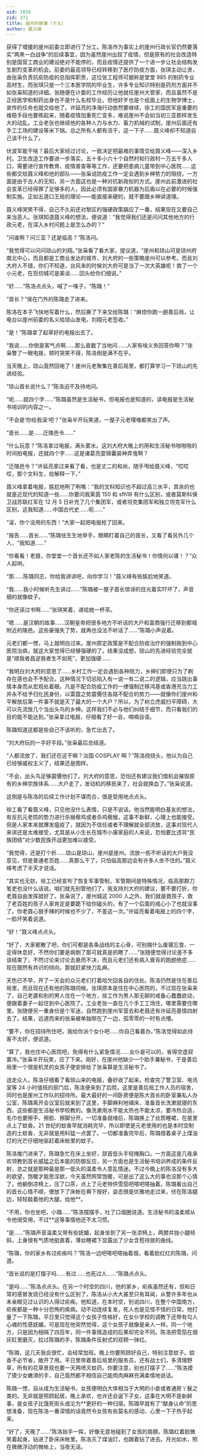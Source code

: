 ```yaml
---
aid: 1010
zid: 371
title: 崖州的故事（十九）
author: 聂义峰
---
```


获得了增援的崖州前委立即进行了分工。陈洛作为事实上的崖州行政长官仍然要落实“两黑一白战争”的后续事宜，因为虽然崖州出现了疫情，但是原有的社会改造特别是国营工商业的建设绝对不能停的，而且疫情还提供了一个进一步让社会结构发生剧烈变革的机会。前委的最高领导已经转移到了医疗防疫方面，张琪主动让贤，由张枭负责抗疟防疫的总指挥职责，这位张工程师可据称是堂堂 985 的制药专业高材生，而张琪只是一个三本医学院的毕业生，许多专业知识特别是药剂方面并不如张枭知道的详细。张随便在计委的工作经历让他就任崖州大管家，而且虽然不是正经医学和制药出身也不是什么名校毕业，但他好歹也是个纸面上的生物学博士，宣传的任务也就交给他了。许延亮的净海行动依然要继续，徐工的国民军是重要的维稳手段也要练起来，随着疫情加重死亡变多，难说崖州不会如当初三亚那样发生大的动乱。工业老张也继续他的各种人力与水力、畜力机械的试制，崖州后面还有手工工场的建设等米下锅。总之所有人都有活干，这一下子……聂义峰却不知道自己该干什么了。

伏波军能干啥？最后大家经过讨论，一致决定把最难的事情交给聂义峰——深入乡村。卫生改造工作要进一步落实，五十多小六十个自然村和行政村一万五千多人口，需要进行宣传教育、疫情普查等等工作，还要把患病儿童带到中心医院……这些都交给聂义峰和他的部队——张枭说防疫工作一定会遇到乡绅势力的阻挠，一方面是由于古人的无知，另一方面这也是一种对抗新政权的方式。崖州此前激进的社会变革已经得罪了足够多的人，因此必须有国家暴力机器为后盾以在必要的时候强制实施。正如五道口王局的理论——能直接来硬的，就不要跟乡绅讲道理。

聂义峰哭笑不得，自己不久前还对黎区的强硬政策膈应了一番，结果现在又要自己来当恶人。张琪知道聂义峰的想法，便说道：“我觉得我们还是问问其他地方的行政元老，在深入乡村问题上是怎么办的？”

“问谁啊？问三亚？还是临高？”陈洛问。

“我觉得可以问问琼山的刘翔。”张枭看了看大家，提议道，“崖州和琼山可是琼州府南北中心，而且都是工商业发达的城市，刘大府的一些策略崖州可以参考。而且刘大府人不错，你们不知道，台风来的时候刘大府可是当了一次大英雄呢！救了一个小元老，在百仞城可是美谈……回头给你们细说。”

“好……”陈洛点点头，喊了一嗓子，“陈璐！”

“首长？”侯在门外的陈璐走了进来。

陈洛在本子飞快地写着什么，然后撕了下来交给陈璐：“麻烦你跑一趟善后局，让电台以崖州前委的名义给琼山发电，刘翔元老签收。”

“是！”陈璐拿了起草好的电报出去了。

“我说……你倒是客气点啊……那么直截了当地问……人家有啥义务回答你啊？”张枭瞥了一眼电报，顿时哭笑不得，陈洛倒是满不在乎。

当天晚上，琼山竟然回电了！崖州元老聚集在善后局里，都打算学习一下琼山的先进经验。

“琼山首长说什么？”陈洛迫不及待地问。

“呃……就四个字……”陈璐虽然是生活秘书，但电报也是知道的，读电报是生活秘书培训的内容之一。

“不会是‘你给我滚‘吧？”张枭半开玩笑道，一屋子元老噗嗤都笑出了声。

“首长……是……迁陵邑令……”

“什么玩意？”陈洛拿过电报，满头雾水。这刘大府大晚上的用和生活秘书啪啪啪的时间拍电报，还就四个字……这是诸葛亮耍锦囊装神弄鬼啊？

“迁陵邑令？”许延亮拿过来看了看，也是丈二的和尚，随手甩给聂义峰，“哎哎哎，那个文科生，给解释一下，”

聂义峰拿着电报，尴尬地咧了咧嘴：“我的文科知识也不超过高三水平，其余的也就是近现代的知道一些……你要问我莱茵 150 和 sfh18 有什么区别，或者莫斯科保卫战苏联红军在 12 月 5 日补充了几个集团军，或者坦克集团军和独立坦克军什么区别，这我知道……中国古代史……呃……”

“滚，你个没用的东西！”大家一起把电报抢了回来。

“报告……首长……”陈璐怯生生地举手，眼睛盯着自己的首长，又看了看另外几个人，“我知道……”

“你看看！老聂，你堂堂一个首长还不如人家老陈的生活秘书！你情何以堪！？”众人起哄。

“那……陈璐同志，你给我讲讲吧，向你学习！”聂义峰有些尴尬地笑道。

“我……我小时候听先生讲过……”陈璐被一屋子首长惊讶的目光着实吓坏了，声音细的就像蚊子。

“你还读过书啊……”张琪笑着，递给她一杯茶。

“嗯……是汉朝的故事……汉朝皇帝把很多地方不听话的大户和富商强行迁移到都城附近的陵邑。这些豪强失了势，就再也没法不听话了……”陈璐小声说着。

元老们都一愣，马上就明白过来。崖州原定政策是不配合防疫治疗的强制拖到中心医院治病，就这大家觉得已经够强硬的了。结果没成想，琼山的先进经验完全就是“顺我者昌逆我者生不如死”，更加强硬……

“我明白刘大府的意思了……乡村工作一定会遇到各种阻力，乡绅们即使只为了刷存在感也会不予配合。这种情况下切忌陷入有一说一有二说二的逻辑，应当跳出事情本身而从宏观处着眼。凡是不配合防疫工作的一律强制迁移鸿基或香港充当力工并永不给予归化民身份，以雷霆之势震慑住各路不配合的势力——就像你们崖州和平解放后第一件事不就是灭了最大的一个大户？所以，为了树立虎威扫平障碍，大可以先流放几个当出头鸟的乡绅。这样我们不必与他们纠结于细节，而只看我们的目的能不能达到。”张枭拿过电报，仔细看了好一会，喃喃自语。

陈璐知道这都是些自己不该听的，急忙出去了。

“刘大府玩的一手好手段。”张枭最后总结道。

“人都流放了，我们还在这干嘛？治国 COSPLAY 啊？”陈洛挠挠头，他以为自己已经够威权主义了，结果还是图样。

“不会，出头鸟足够震慑他们了。刘大府的意思，恐怕还有建议我们借机会摧毁原有的乡绅宗族体系……大户走了，发动机的移民来了，社会就换血了。”张枭说道。

这倒是与陈洛的后续工作计划不谋而合，很是受用地点点头。

徐工看了看聂义峰，只见他没什么表情，只是不说话。他当然能明白基友的想法，有反抗元老院的势力进行杀猴儆鸡或者杀鸡儆猴，这事不新鲜，心理上也能接受。但是人家本来就爆发瘟疫了，就因为不信任或者不理解就全部流放，这事对现代人来讲还是太难接受，尤其是从小生长在城市小康家庭的人来说，恐怕要比违背“民族团结”对少数民族开战更加难以接受。

“我觉得，还是打个折……琼山是琼山，崖州是崖州。流放一些不听话的大户我没意见，但是普通老百姓……真那么干了，只怕临高那边会有许多人坐不住的。”聂义峰考虑了半天才说话。

“其实也无妨，徐工已经宣布了恢复军事管制，军管期间是特殊情况，临高那群刀笔吏也没什么话说。咱们就先别管他们了，我支持刘大府的建议，要不要打折，你老聂自由发挥就好了。张枭说了，崖州城这 2000 人之外，我们就是救孩子，救了老百姓的孩子人家肯定是要跪下给你磕头的，有了一个后面的戒心小了也就没事了。你老聂心狠手辣的时候也不少了，不差这一次。”许延亮看着电报上的四个字，一脸坏笑着说道。

“好！”聂义峰点点头。

“好了，大家都散了吧，你们可都是各条战线的主心骨，可别搞什么废寝忘食，一定得休息好，不然你们要是病倒了那可就真是抓瞎了……”张随便觉得讨论差不多该结束了，不然讨论来讨论去悬而不决，而且元老们还有病入膏肓的跑题绝症……现在既然有共识的倾向，那就赶紧快刀乱麻。

天色已不早，开了一天会的众元老们打着哈欠回各自的住处。陈洛仍然是住在善后局里，而且现在还有他的陈璐伺候。张琪原本是住在中心医院的，不过现在张枭来了，自己老婆和别的男人住在一个地方，徐工作为男人那无聊的戒备心蠢蠢欲动，便跟着妻子一起住到中心医院了。工业老张一直在几个手工工场住，哪里需要住哪里。张随便另一重身份是个军迷，自然跑到崖州军营去和老聂还有许延亮基情四射去了。结果，远道而来的张枭被单独晾在了一边，孤零零的一时有点懵。

“要不，你在招待所住吧，我给你派个女仆吧……你自己看着办。”陈洛觉得如此待客不太好，便说道。

“算了，我也住中心医院吧，免得有什么紧急情况……女仆是可以的，省得空虚寂寞冷。”张枭半开玩笑，应了下来。刚好，在崖州他缺少一个助手兼秘书，于是善后局里一个很是机灵的女孩子便安排给了张枭算是生活秘书了。

送走众人，陈洛仔细看了看琼山来的电报，叠好收了起来。检查完了警卫室、电讯室等 24 小时值班的部门后，陈洛便来到了后院，这里是善后局工作人员的宿舍，同时也是崖州工作队的招待所。最大最好的一间卧房便是陈大首长的卧室兼私人办公室，陈璐离开会议室后就来到了这里，手脚麻利地铺床、准备首长洗漱就寝的东西，这些都是生活秘书学校教的。像洗漱用水不能太热也不能太凉，要冷热合适，毛巾也要擦手、擦脸、擦脚分开。一切准备就绪后，陈璐换上了丝质睡裙，在屋里点上了蚊香。21 世纪的蚊香早就消耗完毕，所以即使是元老使用的也是本时空制造的土蚊香，无非就是用料猛一点罢了。一切都准备完毕后，陈璐借着桌子上煤油灯的光芒仔细地驱赶着床帐里的蚊子。

陈洛推门进来了，陈璐急忙在床上坐好，颔首低头手轻掩胸口。一方面这是几夜承欢领教到首长威猛之后本能的防御反应，另一方面也是生活秘书培训养成的条件反射，总之就是那种最是那一低头的温柔令人意乱情迷。不过今晚上的陈洛没有多大的欲望，饱暖才能思淫欲，今天虽然照常饱暖，可是出了这么大的事也没那个心情了。他躺倒凉椅上，压了口茶，点上了元老特供雪茄吧嗒吧嗒抽着。陈璐看出自己的首长心情不顺，便放下了床帐在褥下按好，姿态很是优雅地走过来，伏在陈洛腿边，轻轻敲着他的大腿，给他\*\*。

“不用，你也坐吧，小璐……”陈洛摆摆手，吐了口烟圈说道。生活秘书的温柔顺从令他很受用，不过\*\*这等事情他还不太习惯。

“是……”陈璐声音温柔又带有些妩媚，起身坐到了另一张凉椅上，两膝并拢小腿倾斜，上身很有气质地挺直着，薄丝睡裙下显露出了少女含苞待放的曲线。

“陈璐，你的家乡有过疟疾吗？”陈洛一边吧嗒吧嗒抽着烟，看着脸红红的陈璐，问道。

“首长说的是打摆子吗……有过……也死过人……”陈璐点点头。

“是吗……”陈洛点点头。在另一个时空的四川，他的家乡，疟疾虽然还有，但和日常的感冒发烧已经没有什么区别了，陈洛从小大大甚至只有耳闻，从警许多年也从未亲眼见过认识的人得过疟疾。他知道，在本时空，别说四川，在整个中国南方，疟疾都是一种十分恐怖的疾病。动不动连续复发，死人也是见怪不怪的日常。他打量了一下陈璐，平日里只觉得这个女孩子性格好，在女仆学校的调教下还带有勾人心魂的性感妩媚，可是现在他突然觉得，这个女孩子就像是亲人一样。同一个地方，只是因为相隔了四百年，同一件事情造成的后果却完全不同。陈洛把雪茄在烟灰缸里磨灭，拉过陈璐的手，陈璐条件反射式的双颊一抹红。

“陈璐，这几天我会很忙，会经常加班。晚上你要照顾好自己，特别注意蚊子。蚊香不必节省，敞开了用。平日里带着善后局里的服务员，还有战士们，多清理野草，所有的花草景观也要一天两喷灭蚊药。你要注意，别也打摆子了……”陈洛摸了摸少女嫩滑的手，自己竟然都不相信自己能肉肉麻麻充满柔情地说话。

陈璐一愣，自从成为生活秘书，女孩便明白大体相当于大明的小妾或者通房丫鬟之类的。无非就是照顾起居，晚上承欢，也许还会诞下子女，这事在大明不是新鲜事，是女孩子比饿死街头或沦为\*\*更好的一种归宿。陈璐早就有了“献身认命”的思想准备，现在陈洛一番深情的话竟然令女孩有些莫名的感动，心里一下子热乎起来。

“好了，天晚了……”陈洛抬手一挥，好像无意地碰到了女孩的肩膀。陈璐红着脸微笑着起身，钻进了卧床床帐里。陈洛灭了煤油灯，也跟着钻了进去。月光如水，照在微微浮动的帷帐上，当夜无话。
